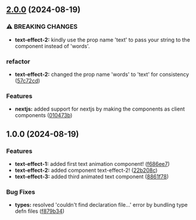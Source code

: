 ## [2.0.0](https://github.com/mwaqar29/react-text-animate/compare/1.0.0...2.0.0) (2024-08-19)

### ⚠ BREAKING CHANGES

- **text-effect-2:** kindly use the prop name 'text' to pass your string to the component instead of
  'words'.

### refactor

- **text-effect-2:** changed the prop name 'words' to 'text' for consistency ([57c72cd](https://github.com/mwaqar29/react-text-animate/commit/57c72cda8ceb21d11f741128c0a43cf73c913c00))

### Features

- **nextjs:** added support for nextjs by making the components as client components ([010473b](https://github.com/mwaqar29/react-text-animate/commit/010473bca78a7e2ff43831ebb256545703379558))

## 1.0.0 (2024-08-19)

### Features

- **text-effect-1:** added first text animation component! ([f686ee7](https://github.com/mwaqar29/react-text-animate/commit/f686ee7bdc47d318670df84fc2414fc6c40e9dbd))
- **text-effect-2:** added component text-effect-2! ([22b208c](https://github.com/mwaqar29/react-text-animate/commit/22b208cfcb1c21438dd456f4e3243fdb5b66f0a2))
- **text-effect-3:** added third animated text component ([8861f78](https://github.com/mwaqar29/react-text-animate/commit/8861f78b6c76d51ad88147245eb7b21c6119db20))

### Bug Fixes

- **types:** resolved 'couldn't find declaration file...' error by bundling type defn files ([f879b34](https://github.com/mwaqar29/react-text-animate/commit/f879b3401f17eb61095eccf00901d3fa93d8d821))
